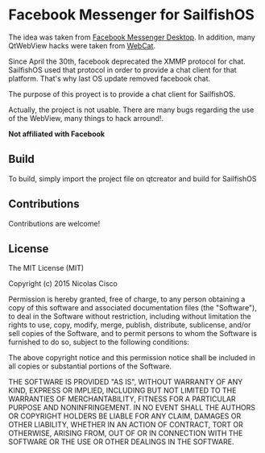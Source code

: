 # Facebook Messenger for SailfishOS

The idea was taken from [Facebook Messenger Desktop](https://github.com/Aluxian/Facebook-Messenger-Desktop).
In addition, many QtWebView hacks were taken from [WebCat](https://github.com/llelectronics/webcat).

Since April the 30th, facebook deprecated the XMMP protocol for chat. SailfishOS used that protocol in order to
provide a chat client for that platform. That's why last OS update removed facebook chat.

The purpose of this proyect is to provide a chat client for SailfishOS.

Actually, the project is not usable. There are many bugs regarding the use of the WebView, many things to hack arround!.

**Not affiliated with Facebook**

## Build

To build, simply import the project file on qtcreator and build for SailfishOS

## Contributions

Contributions are welcome!

## License

The MIT License (MIT)

Copyright (c) 2015 Nicolas Cisco

Permission is hereby granted, free of charge, to any person obtaining a copy
of this software and associated documentation files (the "Software"), to deal
in the Software without restriction, including without limitation the rights
to use, copy, modify, merge, publish, distribute, sublicense, and/or sell
copies of the Software, and to permit persons to whom the Software is
furnished to do so, subject to the following conditions:

The above copyright notice and this permission notice shall be included in all
copies or substantial portions of the Software.

THE SOFTWARE IS PROVIDED "AS IS", WITHOUT WARRANTY OF ANY KIND, EXPRESS OR
IMPLIED, INCLUDING BUT NOT LIMITED TO THE WARRANTIES OF MERCHANTABILITY,
FITNESS FOR A PARTICULAR PURPOSE AND NONINFRINGEMENT. IN NO EVENT SHALL THE
AUTHORS OR COPYRIGHT HOLDERS BE LIABLE FOR ANY CLAIM, DAMAGES OR OTHER
LIABILITY, WHETHER IN AN ACTION OF CONTRACT, TORT OR OTHERWISE, ARISING FROM,
OUT OF OR IN CONNECTION WITH THE SOFTWARE OR THE USE OR OTHER DEALINGS IN THE
SOFTWARE.
